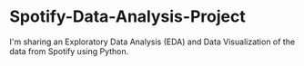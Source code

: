 # Spotify-Data-Analysis-Project
I'm sharing an Exploratory Data Analysis (EDA) and Data Visualization of the data from Spotify using Python.
